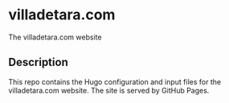 # villadetara.com
The villadetara.com website

## Description
This repo contains the Hugo configuration and input files for the villadetara.com website. The site is served by GitHub Pages.
